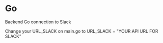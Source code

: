# Go
Backend Go connection to Slack

Change your URL_SLACK on main.go to URL_SLACK = "YOUR API URL FOR SLACK"
